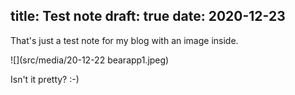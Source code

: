 title: Test note
draft: true
date: 2020-12-23
----

That's just a test note for my blog with an image inside.

![](src/media/20-12-22 bearapp1.jpeg)

Isn't it pretty? :-)